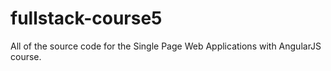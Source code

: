 # fullstack-course5
All of the source code for the Single Page Web Applications with AngularJS course.
